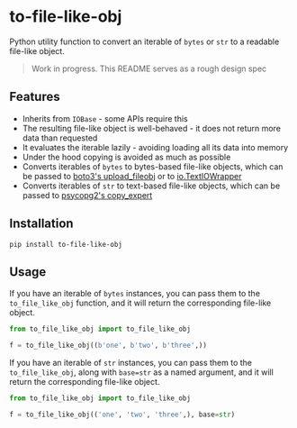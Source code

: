 # to-file-like-obj

Python utility function to convert an iterable of `bytes` or `str` to a readable file-like object.

> Work in progress. This README serves as a rough design spec


## Features

- Inherits from `IOBase` - some APIs require this
- The resulting file-like object is well-behaved - it does not return more data than requested
- It evaluates the iterable lazily - avoiding loading all its data into memory
- Under the hood copying is avoided as much as possible
- Converts iterables of `bytes` to bytes-based file-like objects, which can be passed to [boto3's upload_fileobj](https://boto3.amazonaws.com/v1/documentation/api/latest/reference/services/s3/client/upload_fileobj.html) or to [io.TextIOWrapper](https://docs.python.org/3/library/io.html#io.TextIOWrapper)
- Converts iterables of `str` to text-based file-like objects, which can be passed to [psycopg2's copy_expert](https://www.psycopg.org/docs/cursor.html#cursor.copy_expert)


## Installation

```shell
pip install to-file-like-obj
```


## Usage

If you have an iterable of `bytes` instances, you can pass them to the `to_file_like_obj` function, and it will return the corresponding file-like object.

```python
from to_file_like_obj import to_file_like_obj

f = to_file_like_obj((b'one', b'two', b'three',))
```

If you have an iterable of `str` instances, you can pass them to the `to_file_like_obj`, along with `base=str` as a named argument, and it will return the corresponding file-like object.

```python
from to_file_like_obj import to_file_like_obj

f = to_file_like_obj(('one', 'two', 'three',), base=str)
```

